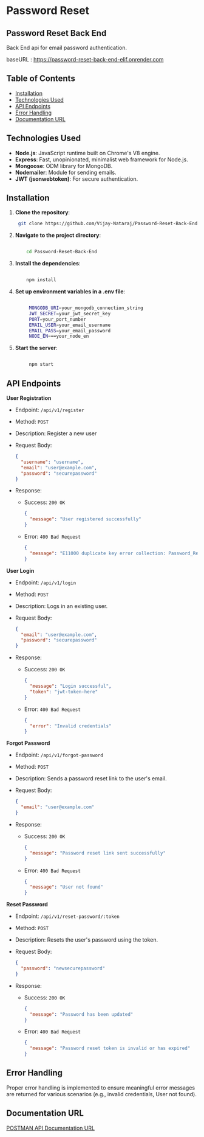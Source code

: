 # Password Reset

## Password Reset Back End

Back End api for email password authentication.

baseURL : https://password-reset-back-end-elif.onrender.com

## Table of Contents

- [Installation](#installation)
- [Technologies Used](#technologies-used)
- [API Endpoints](#api-endpoints)
- [Error Handling](#error-handling)
- [Documentation URL](#documentation-url)

## Technologies Used

- **Node.js**: JavaScript runtime built on Chrome's V8 engine.
- **Express**: Fast, unopinionated, minimalist web framework for Node.js.
- **Mongoose**: ODM library for MongoDB.
- **Nodemailer**: Module for sending emails.
- **JWT (jsonwebtoken)**: For secure authentication.

## Installation

1. **Clone the repository**:

   ```bash
    git clone https://github.com/Vijay-Nataraj/Password-Reset-Back-End.git


   ```

2. **Navigate to the project directory**:

   ```bash

       cd Password-Reset-Back-End

   ```

3. **Install the dependencies**:

   ```bash

       npm install

   ```

4. **Set up environment variables in a .env file**:

   ```bash

        MONGODB_URI=your_mongodb_connection_string
        JWT_SECRET=your_jwt_secret_key
        PORT=your_port_number
        EMAIL_USER=your_email_username
        EMAIL_PASS=your_email_password
        NODE_EN===your_node_en

   ```

5. **Start the server**:

   ```bash

        npm start

   ```

## API Endpoints

**User Registration**

- Endpoint: `/api/v1/register`

- Method: `POST`

- Description: Register a new user

- Request Body:

  ```json
  {
    "username": "username",
    "email": "user@example.com",
    "password": "securepassword"
  }
  ```

- Response:

  - Success: `200 OK`

    ```json
    {
      "message": "User registered successfully"
    }
    ```

  - Error: `400 Bad Request`

    ```json
    {
      "message": "E11000 duplicate key error collection: Password_Reset.users index: email_1 dup key: { email: \"user@example.com\" }"
    }
    ```

**User Login**

- Endpoint: `/api/v1/login`

- Method: `POST`

- Description: Logs in an existing user.

- Request Body:

  ```json
  {
    "email": "user@example.com",
    "password": "securepassword"
  }
  ```

- Response:

  - Success: `200 OK`

    ```json
    {
      "message": "Login successful",
      "token": "jwt-token-here"
    }
    ```

  - Error: `400 Bad Request`

    ```json
    {
      "error": "Invalid credentials"
    }
    ```

**Forgot Password**

- Endpoint: `/api/v1/forgot-password`

- Method: `POST`

- Description: Sends a password reset link to the user's email.

- Request Body:

  ```json
  {
    "email": "user@example.com"
  }
  ```

- Response:

  - Success: `200 OK`

    ```json
    {
      "message": "Password reset link sent successfully"
    }
    ```

  - Error: `400 Bad Request`

    ```json
    {
      "message": "User not found"
    }
    ```

**Reset Password**

- Endpoint: `/api/v1/reset-password/:token`

- Method: `POST`

- Description: Resets the user's password using the token.

- Request Body:

  ```json
  {
    "password": "newsecurepassword"
  }
  ```

- Response:

  - Success: `200 OK`

    ```json
    {
      "message": "Password has been updated"
    }
    ```

  - Error: `400 Bad Request`

    ```json
    {
      "message": "Password reset token is invalid or has expired"
    }
    ```

## Error Handling

Proper error handling is implemented to ensure meaningful error messages are returned for various scenarios (e.g., invalid credentials, User not found).

## Documentation URL

[POSTMAN API Documentation URL](https://documenter.getpostman.com/view/40014100/2sAYQZJCFq)
